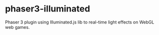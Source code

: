 # phaser3-illuminated
Phaser 3 plugin using Illuminated.js lib to real-time light effects on WebGL web games.
